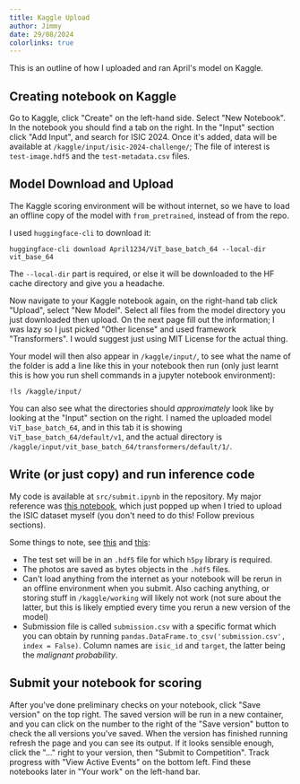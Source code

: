 ```yaml
---
title: Kaggle Upload
author: Jimmy
date: 29/08/2024
colorlinks: true
---
```


This is an outline of how I uploaded and ran April's model on Kaggle.

## Creating notebook on Kaggle

Go to Kaggle, click "Create" on the left-hand side. Select "New Notebook". In
the notebook you should find a tab on the right. In the "Input" section click
"Add Input", and search for ISIC 2024. Once it's added, data will be available
at `/kaggle/input/isic-2024-challenge/`; The file of interest is
`test-image.hdf5` and the `test-metadata.csv` files.

## Model Download and Upload

The Kaggle scoring environment will be without internet, so we have to load an
offline copy of the model with `from_pretrained`, instead of from the repo. 

I used `huggingface-cli` to download it:

```{.bash}
huggingface-cli download April1234/ViT_base_batch_64 --local-dir vit_base_64
```

The `--local-dir` part is required, or else it will be downloaded to the HF
cache directory and give you a headache.

Now navigate to your Kaggle notebook again, on the right-hand tab click
"Upload", select "New Model". Select all files from the model directory you just
downloaded then upload. On the next page fill out the information; I was lazy so
I just picked "Other license" and used framework "Transformers". I would suggest
just using MIT License for the actual thing.

Your model will then also appear in `/kaggle/input/`, to see what the name of
the folder is add a line like this in your notebook then run (only just learnt
this is how you run shell commands in a jupyter notebook environment):

```{.bash}
!ls /kaggle/input/
```

You can also see what the directories should _approximately_ look like by
looking at the "Input" section on the right. I named the uploaded model
`ViT_base_batch_64`, and in this tab it is showing
`ViT_base_batch_64/default/v1`, and the actual directory is
`/kaggle/input/vit_base_batch_64/transformers/default/1/`.

## Write (or just copy) and run inference code

My code is available at `src/submit.ipynb` in the repository. My major reference
was [this
notebook](https://www.kaggle.com/code/nosherwantahir/notebookea3cca46ba), which
just popped up when I tried to upload the ISIC dataset myself (you don't need to
do this! Follow previous sections).

Some things to note, see
[this](https://www.kaggle.com/competitions/isic-2024-challenge/overview/evaluation)
and
[this](https://www.kaggle.com/competitions/isic-2024-challenge/overview/code-requirements):

- The test set will be in an `.hdf5` file for which `h5py` library is required.
- The photos are saved as bytes objects in the `.hdf5` files.
- Can't load anything from the internet as your notebook will be rerun in an
  offline environment when you submit. Also caching anything, or storing stuff
  in `/kaggle/working` will likely not work (not sure about the latter, but this
  is likely emptied every time you rerun a new version of the model)
- Submission file is called `submission.csv` with a specific format which you
  can obtain by running `pandas.DataFrame.to_csv('submission.csv', index = False)`.
  Column names are `isic_id` and `target`, the latter being the _malignant
  probability_.

## Submit your notebook for scoring

After you've done preliminary checks on your notebook, click "Save version" on
the top right. The saved version will be run in a new container, and you can
click on the number to the right of the "Save version" button to check the
all versions you've saved. When the version has finished running refresh the
page and you can see its output. If it looks sensible enough, click the "..."
right to your version, then "Submit to Competition". Track progress with "View
Active Events" on the bottom left. Find these notebooks later in "Your work" on
the left-hand bar.
